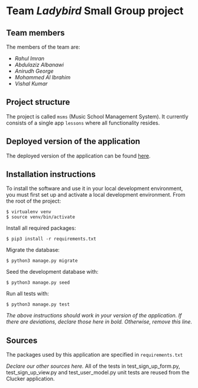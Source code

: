 # Team *Ladybird* Small Group project

## Team members
The members of the team are:
- *Rahul Imran*
- *Abdulaziz Albanawi*
- *Anirudh George*
- *Mohammed Al Ibrahim*
- *Vishal Kumar*

## Project structure
The project is called `msms` (Music School Management System).  It currently consists of a single app `lessons` where all functionality resides.

## Deployed version of the application
The deployed version of the application can be found [here](https://lutitious.pythonanywhere.com/).

## Installation instructions
To install the software and use it in your local development environment, you must first set up and activate a local development environment.  From the root of the project:

```
$ virtualenv venv
$ source venv/bin/activate
```

Install all required packages:

```
$ pip3 install -r requirements.txt
```

Migrate the database:

```
$ python3 manage.py migrate
```

Seed the development database with:

```
$ python3 manage.py seed
```

Run all tests with:
```
$ python3 manage.py test
```

*The above instructions should work in your version of the application.  If there are deviations, declare those here in bold.  Otherwise, remove this line.*

## Sources
The packages used by this application are specified in `requirements.txt`

*Declare our other sources here.*
All of the tests in test_sign_up_form.py, test_sign_up_view.py and test_user_model.py unit tests are reused from the Clucker application.
